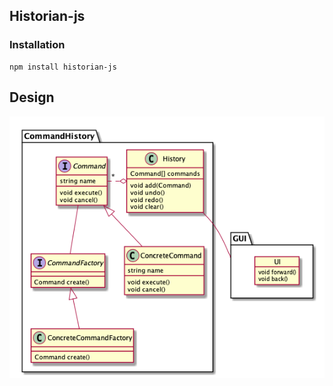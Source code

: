 ## Historian-js

### Installation

```
npm install historian-js
```

## Design

![Diagram](/docs/history.png)